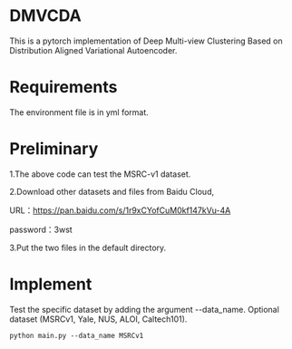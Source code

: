 # DMVCDA
This is a pytorch implementation of Deep Multi-view Clustering Based on Distribution Aligned Variational Autoencoder.

# Requirements
The environment file is in yml format.

# Preliminary
1.The above code can test the MSRC-v1 dataset.

2.Download other datasets and files from Baidu Cloud,

URL：https://pan.baidu.com/s/1r9xCYofCuM0kf147kVu-4A 

password：3wst   

3.Put the two files in the default directory.

# Implement
Test the specific dataset by adding the argument --data_name. Optional dataset (MSRCv1, Yale, NUS, ALOI, Caltech101).

`python main.py --data_name MSRCv1`
